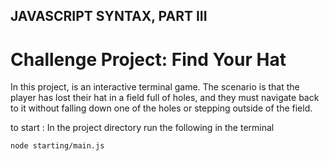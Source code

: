## JAVASCRIPT SYNTAX, PART III

# Challenge Project: Find Your Hat

In this project, is an interactive terminal game.
The scenario is that the player has lost their hat in a field full of holes, and they must navigate back to it without falling down one of the holes or stepping outside of the field.

to start :
In the project directory run the following in the terminal
```bash
node starting/main.js
```